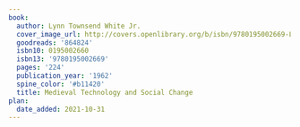 ```yaml
---
book:
  author: Lynn Townsend White Jr.
  cover_image_url: http://covers.openlibrary.org/b/isbn/9780195002669-L.jpg
  goodreads: '864824'
  isbn10: 0195002660
  isbn13: '9780195002669'
  pages: '224'
  publication_year: '1962'
  spine_color: '#b11420'
  title: Medieval Technology and Social Change
plan:
  date_added: 2021-10-31
---
```


